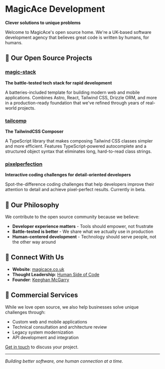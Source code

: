 # MagicAce Development

**Clever solutions to unique problems**

Welcome to MagicAce's open source home. We're a UK-based software development agency that believes great code is written by humans, for humans.

## 🚀 Our Open Source Projects

### [magic-stack](https://github.com/MagicAceDev/magic-stack)
**The battle-tested tech stack for rapid development**

A batteries-included template for building modern web and mobile applications. Combines Astro, React, Tailwind CSS, Drizzle ORM, and more in a production-ready foundation that we've refined through years of real-world projects.

### [tailcomp](https://github.com/MagicAceDev/tailcomp)
**The TailwindCSS Composer**

A TypeScript library that makes composing Tailwind CSS classes simpler and more efficient. Features TypeScript-powered autocomplete and a structured object syntax that eliminates long, hard-to-read class strings.

### [pixelperfection](https://github.com/MagicAceDev/pixelperfection)
**Interactive coding challenges for detail-oriented developers**

Spot-the-difference coding challenges that help developers improve their attention to detail and achieve pixel-perfect results. Currently in beta.

## 🎯 Our Philosophy

We contribute to the open source community because we believe:
- **Developer experience matters** - Tools should empower, not frustrate
- **Battle-tested is better** - We share what we actually use in production
- **Human-centered development** - Technology should serve people, not the other way around

## 🔗 Connect With Us

- **Website**: [magicace.co.uk](https://magicace.co.uk)
- **Thought Leadership**: [Human Side of Code](https://humansideofcode.org)
- **Founder**: [Keeghan McGarry](https://github.com/KeeghanM)

## 💼 Commercial Services

While we love open source, we also help businesses solve unique challenges through:
- Custom web and mobile applications
- Technical consultation and architecture review
- Legacy system modernization
- API development and integration

[Get in touch](mailto:hello@magicace.co.uk) to discuss your project.

---

*Building better software, one human connection at a time.*
